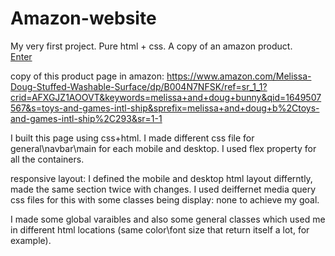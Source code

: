 # Amazon-website

My very first project. Pure html + css. A copy of an amazon product.  
[Enter](https://nimble-kitten-589708.netlify.app/)

copy of this product page in amazon:
https://www.amazon.com/Melissa-Doug-Stuffed-Washable-Surface/dp/B004N7NFSK/ref=sr_1_1?crid=AFXGJZ1AOOVT&keywords=melissa+and+doug+bunny&qid=1649507567&s=toys-and-games-intl-ship&sprefix=melissa+and+doug+b%2Ctoys-and-games-intl-ship%2C293&sr=1-1

I built this page using css+html. I made different css file for general\navbar\main for each mobile and desktop. I used
flex property for all the containers.

responsive layout: I defined the mobile and desktop html layout differntly, made the same section twice with changes. I
used deiffernet media query css files for this with some classes being display: none to achieve my goal.

I made some global varaibles and also some general classes which used me in different html locations (same color\font
size that return itself a lot, for example).
